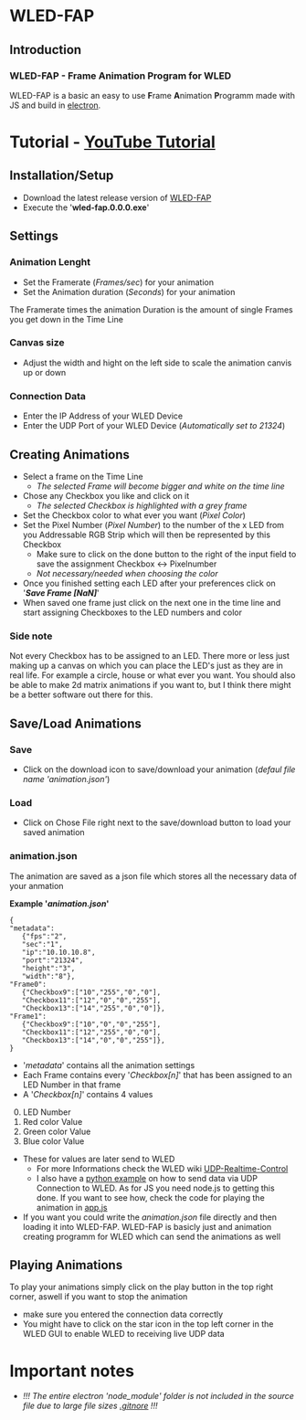 # WLED-FAP

## Introduction
### WLED-FAP - Frame Animation Program for WLED

WLED-FAP is a basic an easy to use **F**rame **A**nimation **P**rogramm made with JS and build in [electron](https://github.com/electron/).

# Tutorial - [YouTube Tutorial](https://youtu.be/ivSfaMmUXWA)
## Installation/Setup
- Download the latest release version of [WLED-FAP](https://github.com/RolandDaum/WLED-FAP/releases)
- Execute the '**wled-fap.0.0.0.exe**'

## Settings
### Animation Lenght
- Set the Framerate (*Frames/sec*) for your animation
- Set the Animation duration (*Seconds*) for your animation

The Framerate times the animation Duration is the amount of single Frames you get down in the Time Line

### Canvas size
- Adjust the width and hight on the left side to scale the animation canvis up or down 

### Connection Data
- Enter the IP Address of your WLED Device
- Enter the UDP Port of your WLED Device (*Automatically set to 21324*)

## Creating Animations
- Select a frame on the Time Line
  - *The selected Frame will become bigger and white on the time line*
- Chose any Checkbox you like and click on it
  - *The selected Checkbox is highlighted with a grey frame*
- Set the Checkbox color to what ever you want (*Pixel Color*)
- Set the Pixel Number (*Pixel Number*) to the number of the x LED from you Addressable RGB Strip which will then be represented by this Checkbox
  - Make sure to click on the done button to the right of the input field to save the assignment Checkbox <-> Pixelnumber
  - *Not necessary/needed when choosing the color*
- Once you finished setting each LED after your preferences click on '**_Save Frame [NaN]_**'
- When saved one frame just click on the next one in the time line and start assigning Checkboxes to the LED numbers and color
### Side note
Not every Checkbox has to be assigned to an LED. There more or less just making up a canvas on which you can place the LED's just as they are in real life. For example a circle, house or what ever you want. You should also be able to make 2d matrix animations if you want to, but I think there might be a better software out there for this.

## Save/Load Animations
### Save
- Click on the download icon to save/download your animation (*defaul file name 'animation.json'*)
### Load
- Click on Chose File right next to the save/download button to load your saved animation
### animation.json
The animation are saved as a json file which stores all the necessary data of your anmation

**Example '*animation.json*'**
```
{
"metadata":
   {"fps":"2",
   "sec":"1",
   "ip":"10.10.10.8",
   "port":"21324",
   "height":"3",
   "width":"8"},
"Frame0":
   {"Checkbox9":["10","255","0","0"],
   "Checkbox11":["12","0","0","255"],
   "Checkbox13":["14","255","0","0"]},
"Frame1":
   {"Checkbox9":["10","0","0","255"],
   "Checkbox11":["12","255","0","0"],
   "Checkbox13":["14","0","0","255"]},
}
```
- '*metadata*' contains all the animation settings
- Each Frame contains every '*Checkbox[n]*' that has been assigned to an LED Number in that frame
- A '*Checkbox[n]*' contains 4 values
0. LED Number
1. Red color Value
2. Green color Value
3. Blue color Value
- These for values are later send to WLED
  - For more Informations check the WLED wiki [UDP-Realtime-Control](https://github.com/Aircoookie/WLED/wiki/UDP-Realtime-Control)
  - I also have a [python example](https://github.com/RolandDaum/WLED-UDP-Realtime-Controll-Python-JavaScript/blob/master/WLEDUDP.py) on how to send data via UDP Connection to WLED. As for JS you need node.js to getting this done. If you want to see how, check the code for playing the animation in [app.js]([https://github.com/RolandDaum/WLED-FAP/blob/master/app.js#198](https://github.com/RolandDaum/WLED-FAP/blob/ed2616db4c4da2610cee7087b9aecbaa5126aaf9/app.js#L198))
- If you want you could write the *animation.json* file directly and then loading it into WLED-FAP. WLED-FAP is basicly just and animation creating programm for WLED which can send the animations as well
 
## Playing Animations
To play your animations simply click on the play button in the top right corner, aswell if you want to stop the animation
- make sure you entered the connection data correctly
- You might have to click on the star icon in the top left corner in the WLED GUI to enable WLED to receiving live UDP data

# Important notes
- *!!! The entire electron 'node_module' folder is not included in the source file due to large file sizes [.gitnore](https://github.com/RolandDaum/WLED-FAP/blob/master/.gitignore) !!!*
